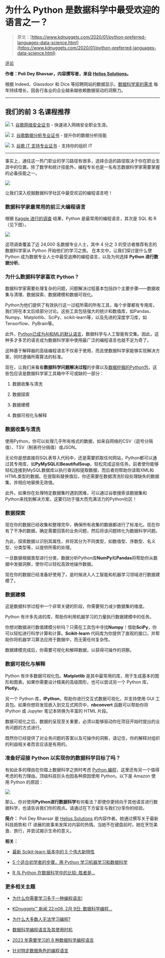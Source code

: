 # 为什么 Python 是数据科学中最受欢迎的语言之一？

> 原文：[https://www.kdnuggets.com/2020/01/python-preferred-languages-data-science.html](https://www.kdnuggets.com/2020/01/python-preferred-languages-data-science.html)

[评论](#comments)

**作者：Poli Dey Bhavsar，内容撰写者，来自 [Helios Solutions](https://www.heliossolutions.co/)。**

根据 Indeed、Glassdoor 和 Dice 等招聘网站的数据显示，[数据科学家的需求](https://searchbusinessanalytics.techtarget.com/feature/Demand-for-data-scientists-is-booming-and-will-increase) 每年持续增长，因各行各业的企业越来越依赖数据驱动的洞察力。

* * *

## 我们的前 3 名课程推荐

![](../Images/0244c01ba9267c002ef39d4907e0b8fb.png) 1\. [谷歌网络安全证书](https://www.kdnuggets.com/google-cybersecurity) - 快速进入网络安全职业生涯。

![](../Images/e225c49c3c91745821c8c0368bf04711.png) 2\. [谷歌数据分析专业证书](https://www.kdnuggets.com/google-data-analytics) - 提升你的数据分析技能

![](../Images/0244c01ba9267c002ef39d4907e0b8fb.png) 3\. [谷歌 IT 支持专业证书](https://www.kdnuggets.com/google-itsupport) - 支持你的组织 IT

* * *

事实上，通往这一热门职业的学习路径有很多，选择合适的路径取决于你在职业生涯中的位置。除了数学和统计技能外，编程专长也是一名有志数据科学家需要掌握的必备技能之一。

![](../Images/d0d661415a554c58c00798275bb37895.png)

让我们深入挖掘数据科学社区中最受欢迎的编程语言吧！

### 数据科学家最常用的前三大编程语言

根据 [Kaggle 进行的调查](https://businessoverbroadway.com/2019/01/13/programming-languages-most-used-and-recommended-by-data-scientists/) 结果，Python 是最常用的编程语言，其次是 SQL 和 R（见下图）。

![](../Images/b491f7c156b3448403e8d3fe192bdd4e.png)

这项调查覆盖了近 24,000 名数据专业人士，其中 4 分之 3 的受访者推荐有志的数据科学家从 Python 开始他们的学习之旅。 在本文中，让我们探讨是什么使 Python 成为数据专业人士中最受追捧的编程语言，以及为何选择 **Python 进行数据分析**。

### 为什么数据科学家喜欢 Python？

数据科学家需要处理复杂的问题，问题解决过程基本包括四个主要步骤——数据收集与清理、数据探索、数据建模和数据可视化。

Python为他们提供了有效执行这一过程所需的所有工具，每个步骤都有专用库，我们将在本文后续部分讨论。这些工具包括强大的统计和数值库，如Pandas、Numpy、Matplotlib、SciPy、scikit-learn等，以及先进的深度学习库，如Tensorflow、PyBrain等。

此外，[Python已成为AI和ML的默认语言](https://www.heliossolutions.co/blog/why-choose-python-for-artificial-intelligence-and-machine-learning/)，数据科学与人工智能有交集。因此，这种多才多艺的语言成为数据科学家中使用最广泛的编程语言也就不足为奇了。

这种基于解释器的高级编程语言不仅易于使用，而且使数据科学家能够实现解决方案，同时遵循所需算法的标准。

现在，让我们来看看**数据科学问题解决过程**的步骤以及[数据挖掘的Python包](https://dataconomy.com/2015/01/python-packages-for-data-mining/)，这些包应该是数据科学家工具箱中不可或缺的一部分：

1.  数据收集与清洗

1.  数据探索

1.  数据建模

1.  数据可视化与解释

### 数据收集与清洗

使用Python，你可以处理几乎所有格式的数据，如来自网络的CSV（逗号分隔值）、TSV（制表符分隔值）或JSON。

无论你是想直接将SQL表导入代码中，还是需要抓取任何网站，Python都可以通过其专用库，如**PyMySQL**和**BeautifulSoup**，轻松完成这些任务。前者使你能够轻松连接到MySQL数据库以执行查询和提取数据，而后者则帮助你读取XML和HTML类型的数据。在提取和替换值后，你还需要在数据清洗阶段处理缺失的数据集，并相应地替换无效值。

此外，如果你在处理特定数据集时遇到困难，可以通过谷歌搜索该数据集和Python来找到解决方案，这要归功于强大而充满活力的Python社区！

### 数据探索

现在你的数据已经收集和整理完毕，确保所有收集的数据都进行了标准化。现在你有了干净的数据，确定需要回答的业务问题，然后将该问题转化为数据科学问题。

为此，探索数据以识别其属性，并将其分为不同类型，如数值型、序数型、名义型、分类型等，以提供所需的处理。

一旦数据根据类型进行分类，数据分析Python库**NumPy**和**Pandas**将帮助你从数据中发掘洞察，使你可以轻松高效地操作数据。

现在你的数据已经准备好使用了，是时候进入人工智能和机器学习领域进行数据建模了。

### 数据建模

这是数据科学过程中一个非常关键的阶段，你需要努力减少数据集的维度。

Python 有许多先进的库，帮助你利用机器学习的力量执行数据建模中的任务。

你想对数据进行数值建模分析吗？只需在工具包中寻找**Numpy**！借助**SciPy**，你可以轻松进行科学计算和计算。**Scikit-learn** 代码库为你提供了直观的接口，并帮助你将机器学习算法应用于数据中，而无需任何复杂性。

数据建模完成后，你需要可视化和解释数据，以获得可操作的洞察。

### 数据可视化与解释

Python 有许多数据可视化包。**Matplotlib** 是其中最常用的库，用于生成基本的图形和图表。如果你需要设计精美的高级图形，也可以尝试另一个 Python 库，**Plotly**。

另一个 Python 库，**IPython**，帮助你进行交互式数据可视化，并支持使用 GUI 工具包。如果你想将发现嵌入到交互式网页中，**nbconvert** 函数可以帮助你将 IPython 或 Jupyter 笔记本转换为丰富的 HTML 片段。

数据可视化之后，数据的呈现至关重要，必须以能够驱动你在项目开始时提出的业务问题的方式进行。

既然你已经提供了对业务问题的答案以及可操作的洞察，请记住，你的解释对组织的利益相关者而言应该是有用的。

### 准备好迎接 Python 以实现你的数据科学目标了吗？

有如此多的理由在你踏上数据科学之旅时考虑 [Python 编程](https://www.heliossolutions.co/python-development/)，这里还有另一个值得考虑的有力理由。顶级科技巨头也因各种原因使用 Python。以下是 Amazon 使用 Python 的原因：

![](../Images/7e9f75c0d57becb4efd616423b52cf47.png)

那么，你对使用**Python进行数据科学**有何看法？即使你更倾向于其他语言进行数据科学，也请告诉我们你的观点。请通过在下方留言与我们分享你的经验。

**简介：** Poli Dey Bhavsar 是 [Helios Solutions](https://www.heliossolutions.co/) 的内容作者。她通过撰写关于最新科技趋势和 IT 进展的故事来发挥对内容的热情。当她不在键盘前时，她在烹饪美食、旅行，并尝试揭示生命的意义。

**相关：**

+   [最新 Scikit-learn 版本中的 5 个伟大新特性](https://www.kdnuggets.com/2019/12/5-features-scikit-learn-release-highlights.html)

+   [5 个适合初学者的步骤，用 Python 学习机器学习和数据科学](https://www.kdnuggets.com/2019/09/5-beginner-friendly-steps-learn-machine-learning-data-science-python.html)

+   [R 与 Python 在数据科学中的比较: 胜者是…](https://www.kdnuggets.com/2015/05/r-vs-python-data-science.html "R 与 Python 在数据科学中的比较: 胜者是…")

### 更多相关主题

+   [为什么你需要学习多于一种编程语言!](https://www.kdnuggets.com/2022/06/need-learn-one-programming-language.html)

+   [KDnuggets™ 新闻 22:n06, 2月 9日: 数据科学编程…](https://www.kdnuggets.com/2022/n06.html)

+   [为什么大多数人无法学习编程?](https://www.kdnuggets.com/2022/03/people-fail-learn-programming.html)

+   [数据科学编程语言及其使用时机](https://www.kdnuggets.com/2022/02/data-science-programming-languages.html)

+   [2023 年需要学习的 8 种数据科学编程语言](https://www.kdnuggets.com/2023/07/8-programming-languages-data-science-learn-2023.html)

+   [针对特定数据角色的编程语言](https://www.kdnuggets.com/2023/06/programming-languages-specific-data-roles.html)
